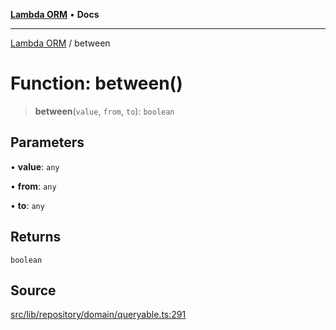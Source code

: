 [**Lambda ORM**](../README.md) • **Docs**

***

[Lambda ORM](../README.md) / between

# Function: between()

> **between**(`value`, `from`, `to`): `boolean`

## Parameters

• **value**: `any`

• **from**: `any`

• **to**: `any`

## Returns

`boolean`

## Source

[src/lib/repository/domain/queryable.ts:291](https://github.com/lambda-orm/lambdaorm-base/blob/f5bdfd5d7ef4bf9d8223ee81080c8ed65a6bb693/src/lib/repository/domain/queryable.ts#L291)
